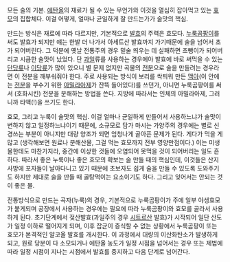 모든 술의 기본. [에탄올](%EC%97%90%ED%83%84%EC%98%AC.md)의 재료가 될 수 있는 무언가와 이것을 열심히
잡아먹고 있는 [효모](%ED%9A%A8%EB%AA%A8.md)의 집합체다. 이걸 어떻게, 얼마나 균일하게 잘 만드는가가 술맛의 핵심.

만드는 방식은 재료에 따라 다르지만, 기본적으로 [발효](%EB%B0%9C%ED%9A%A8.md)의 주력은 효모다.
[누룩곰팡이](%EB%88%84%EB%A3%A9%EA%B3%B0%ED%8C%A1%EC%9D%B4.md)를 써도 발효가 되지만 얘는 한발
더 나가서 아세트산 발효까지 가기때문에 술을 넘어서 초가 되어버린다. 그 덕분에 옛날 전통주의 경우 밑술 띄우는 데 실패하면 초뺑이가
되어버리고 시큼한 술맛이 났었다. 단 [과일](%EA%B3%BC%EC%9D%BC.md)류를 사용하는 경우에야 발효에 바로 써먹을 수
있는 [단당류](%EB%8B%A8%EB%8B%B9%EB%A5%98.md)나
[이당류](%EC%9D%B4%EB%8B%B9%EB%A5%98.md)가 많이 있으니 별 문제 없지만 곡물의
[전분](%EC%A0%84%EB%B6%84.md)으로 술을 만들려는 경우라면 이 전분을 깨부숴줘야 한다. 주로 사용되는 방식이 보리를
싹틔워 만든 [맥아](%EB%A7%A5%EC%95%84.md)(이 안에는 [전분](%EC%A0%84%EB%B6%84.md)을
부수기 위한 [아밀라아제](%EC%95%84%EB%B0%80%EB%9D%BC%EC%95%84%EC%A0%9C.md)가 잔뜩 들어있다)를
쓰던가, 아니면 누룩곰팡이를 써서 (호화시킨) 전분을 분해하는 방법을 쓴다. 지방에 따라서는 인체의 아밀라아제, 그러니까 타액(!)을 쓰기도
한다.

효모, 그리고 누룩이 술맛의 핵심. 이걸 얼마나 균일하게 만들어서 사용하느냐가 술맛이 변하지 않고 일정하느냐이기 때문에, 소규모로 담가
마시는 가양주의 경우에는 별로 신경쓰는 부분이 아니지만 대량 양조가 되면 엄청나게 골아픈 문제가 된다. 게다가 먹을 게 많고 (생각해보면
원료나 분해산물, 그걸 먹는 효모까지 전부 영양만점이다.) 이는 미생물한테도 마찬가지라, 중간에 이상한 것들에 오염되어 못먹을 것이
되어버리는 일도 흔하다. 따라서 좋은 누룩이나 좋은 효모의 확보는 술 만들 때의 핵심인데, 이것들은 산지사방에 포자들이 날아다니고 있기
때문에 초보자도 쉽게 술을 만들 수 있도록 도와주기도 하지만 제대로 술을 만들 때 골탕먹이는 요소이기도 하다. 그리고 잊어서는 안되는 것이
좋은 물.  

전통방식으로 만드는 곡자(누룩)의 경우, 기본적으로 누룩곰팡이가 주에 일부 야생효모가 붙게되며 공장에서 사용하는 경우에는 필요에 따라
누룩곰팡이와 효모를 골라서 사용하게 된다. 초기단계에서 젖산발효(과일주의 경우
[시트르산](%EC%8B%9C%ED%8A%B8%EB%A5%B4%EC%82%B0.md) 발효)가 시작되어 일단 산도가 일정 이하로
떨어지게 되며, 이후 잡균이 증식할 수 없는 상황에서 누룩곰팡이 또는 효모가 본격적인 알코올 발효를 개시한다. 이 과정에서 대량의
이산화탄소가 발생하게 되고, 원료 당분이 다 소모되거나 에탄올 농도가 일정 시점을 넘어서는 경우 또는 제법에 따라 일정 시점이 지나는
시점에서 발효를 중지하고 다음 단계로 넘어간다.

  

